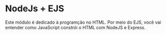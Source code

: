 # NodeJs + EJS

Este módulo é dedicado à programção no HTML. Por meio do EJS, você vai entender como JavaScript constrói o HTML com NodeJS e Express.